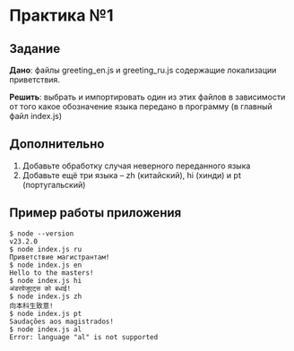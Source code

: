 # Практика №1

## Задание

**Дано**: файлы greeting_en.js и greeting_ru.js содержащие локализации приветствия.

**Решить**:  выбрать и импортировать один из этих файлов в зависимости от того какое обозначение языка передано в программу (в главный файл index.js)

## Дополнительно

1) Добавьте обработку случая неверного переданного языка
2) Добавьте ещё три языка – zh (китайский), hi (хинди) и pt (португальский)

## Пример работы приложения

```
$ node --version
v23.2.0
$ node index.js ru
Приветствие магистрантам!
$ node index.js en
Hello to the masters!
$ node index.js hi
अंडरग्रेजुएट्स को बधाई!
$ node index.js zh
向本科生致意!
$ node index.js pt
Saudações aos magistrados!
$ node index.js al
Error: language "al" is not supported
```

